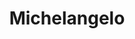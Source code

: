 ---
title: "Michelangelo"
url: /cambrils/michelangelo-avinguda-de-la-diputacio/
shop: supermercado
---